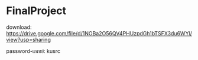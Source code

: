# FinalProject

download: https://drive.google.com/file/d/1NOBa2O56QV4PHUzpdGh1bTSFX3du6WYl/view?usp=sharing

password-แพทย์: kusrc
